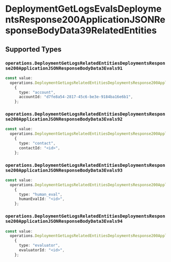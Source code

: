 # DeploymentGetLogsEvalsDeploymentsResponse200ApplicationJSONResponseBodyData39RelatedEntities


## Supported Types

### `operations.DeploymentGetLogsRelatedEntitiesDeploymentsResponse200ApplicationJSONResponseBodyData3Evals91`

```typescript
const value:
  operations.DeploymentGetLogsRelatedEntitiesDeploymentsResponse200ApplicationJSONResponseBodyData3Evals91 =
    {
      type: "account",
      accountId: "d7fe8a54-2817-45c6-be3e-9184ba16e6b1",
    };
```

### `operations.DeploymentGetLogsRelatedEntitiesDeploymentsResponse200ApplicationJSONResponseBodyData3Evals92`

```typescript
const value:
  operations.DeploymentGetLogsRelatedEntitiesDeploymentsResponse200ApplicationJSONResponseBodyData3Evals92 =
    {
      type: "contact",
      contactId: "<id>",
    };
```

### `operations.DeploymentGetLogsRelatedEntitiesDeploymentsResponse200ApplicationJSONResponseBodyData3Evals93`

```typescript
const value:
  operations.DeploymentGetLogsRelatedEntitiesDeploymentsResponse200ApplicationJSONResponseBodyData3Evals93 =
    {
      type: "human_eval",
      humanEvalId: "<id>",
    };
```

### `operations.DeploymentGetLogsRelatedEntitiesDeploymentsResponse200ApplicationJSONResponseBodyData3Evals94`

```typescript
const value:
  operations.DeploymentGetLogsRelatedEntitiesDeploymentsResponse200ApplicationJSONResponseBodyData3Evals94 =
    {
      type: "evaluator",
      evaluatorId: "<id>",
    };
```

